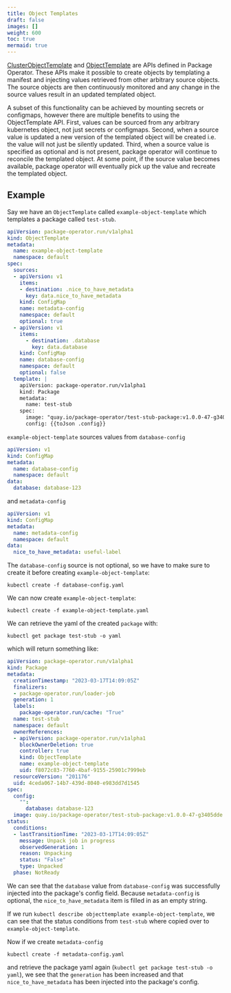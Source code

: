 ```yaml
---
title: Object Templates
draft: false
images: []
weight: 600
toc: true
mermaid: true
---
```


[ClusterObjectTemplate](/docs/getting_started/api-reference#clusterobjecttemplate) and 
[ObjectTemplate](/docs/getting_started/api-reference#objecttemplate) are APIs defined in Package Operator. 
These APIs make it possible to create objects by templating a manifest and injecting
values retrieved from other arbitrary source objects. The source objects are then
continuously monitored and any change in the source values result in an updated templated object. 

A subset of this functionality can be achieved by mounting secrets or configmaps, however there are
multiple benefits to using the ObjectTemplate API. First, values can be sourced from any arbitrary 
kubernetes object, not just secrets or configmaps. Second, when a source value is updated a 
new version of the templated object will be created i.e. the value will not just be silently 
updated. Third, when a source value is specified as optional and is not present, package 
operator will continue to reconcile the templated object. At some point, if the source value becomes 
available, package operator will eventually pick up the value and recreate the templated object.

## Example 
Say we have an `ObjectTemplate` called `example-object-template` which templates a package called
`test-stub`.

```yaml
apiVersion: package-operator.run/v1alpha1
kind: ObjectTemplate
metadata:
  name: example-object-template
  namespace: default
spec:
  sources:
  - apiVersion: v1
    items:
    - destination: .nice_to_have_metadata
      key: data.nice_to_have_metadata
    kind: ConfigMap
    name: metadata-config
    namespace: default
    optional: true
  - apiVersion: v1
    items:
      - destination: .database
        key: data.database
    kind: ConfigMap
    name: database-config
    namespace: default
    optional: false   
  template: |
    apiVersion: package-operator.run/v1alpha1
    kind: Package
    metadata:
      name: test-stub
    spec:
      image: "quay.io/package-operator/test-stub-package:v1.0.0-47-g3405dde"
      config: {{toJson .config}}
```

`example-object-template` sources values from `database-config` 

```yaml
apiVersion: v1
kind: ConfigMap
metadata:
  name: database-config
  namespace: default
data:
  database: database-123
```

and `metadata-config`
```yaml
apiVersion: v1
kind: ConfigMap
metadata:
  name: metadata-config
  namespace: default
data:
  nice_to_have_metadata: useful-label
```

The `database-config` source is not optional, so we have to make sure to create it
before creating `example-object-template`:

```shell
kubectl create -f database-config.yaml
```

We can now create `example-object-template`:

```shell
kubectl create -f example-object-template.yaml 
```

We can retrieve the yaml of the created `package` with:
```shell
kubectl get package test-stub -o yaml
```
which will return something like:

```yaml
apiVersion: package-operator.run/v1alpha1
kind: Package
metadata:
  creationTimestamp: "2023-03-17T14:09:05Z"
  finalizers:
  - package-operator.run/loader-job
  generation: 1
  labels:
    package-operator.run/cache: "True"
  name: test-stub
  namespace: default
  ownerReferences:
  - apiVersion: package-operator.run/v1alpha1
    blockOwnerDeletion: true
    controller: true
    kind: ObjectTemplate
    name: example-object-template
    uid: f8072c83-7760-4baf-9155-25901c7999eb
  resourceVersion: "201176"
  uid: 4ceda067-14b7-439d-8040-e983dd7d1545
spec:
  config:
    "":
      database: database-123
  image: quay.io/package-operator/test-stub-package:v1.0.0-47-g3405dde
status:
  conditions:
  - lastTransitionTime: "2023-03-17T14:09:05Z"
    message: Unpack job in progress
    observedGeneration: 1
    reason: Unpacking
    status: "False"
    type: Unpacked
  phase: NotReady
```

We can see that the `database` value from `database-config` was successfully injected
into the package's config field. Because `metadata-config` is optional, the `nice_to_have_metadata`
item is filled in as an empty string. 

If we run `kubectl describe objecttemplate example-object-template`, we can see
that the status conditions from `test-stub` where copied over to 
`example-object-template`. 

Now if we create `metadata-config` 
```shell
kubectl create -f metadata-config.yaml
```

and retrieve the package yaml again (`kubectl get package test-stub -o yaml`), 
we see that the `generation` has been increased and that `nice_to_have_metadata`
has been injected into the package's config.
